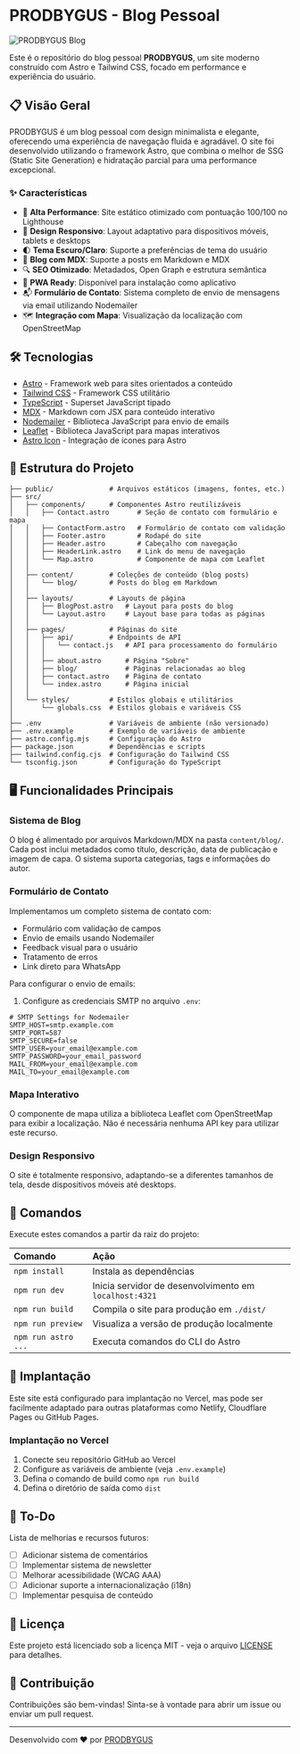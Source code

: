 # PRODBYGUS - Blog Pessoal

![PRODBYGUS Blog](https://via.placeholder.com/1200x630/2a2a2a/ffffff?text=PRODBYGUS+Blog)

Este é o repositório do blog pessoal **PRODBYGUS**, um site moderno construído com Astro e Tailwind CSS, focado em performance e experiência do usuário.

## 📋 Visão Geral

PRODBYGUS é um blog pessoal com design minimalista e elegante, oferecendo uma experiência de navegação fluida e agradável. O site foi desenvolvido utilizando o framework Astro, que combina o melhor de SSG (Static Site Generation) e hidratação parcial para uma performance excepcional.

### ✨ Características

- 🚀 **Alta Performance**: Site estático otimizado com pontuação 100/100 no Lighthouse
- 🎨 **Design Responsivo**: Layout adaptativo para dispositivos móveis, tablets e desktops
- 🌓 **Tema Escuro/Claro**: Suporte a preferências de tema do usuário
- 📝 **Blog com MDX**: Suporte a posts em Markdown e MDX
- 🔍 **SEO Otimizado**: Metadados, Open Graph e estrutura semântica
- 📱 **PWA Ready**: Disponível para instalação como aplicativo
- 📬 **Formulário de Contato**: Sistema completo de envio de mensagens via email utilizando Nodemailer
- 🗺️ **Integração com Mapa**: Visualização da localização com OpenStreetMap

## 🛠️ Tecnologias

- [Astro](https://astro.build/) - Framework web para sites orientados a conteúdo
- [Tailwind CSS](https://tailwindcss.com/) - Framework CSS utilitário
- [TypeScript](https://www.typescriptlang.org/) - Superset JavaScript tipado
- [MDX](https://mdxjs.com/) - Markdown com JSX para conteúdo interativo
- [Nodemailer](https://nodemailer.com/) - Biblioteca JavaScript para envio de emails
- [Leaflet](https://leafletjs.com/) - Biblioteca JavaScript para mapas interativos
- [Astro Icon](https://github.com/natemoo-re/astro-icon) - Integração de ícones para Astro

## 🚀 Estrutura do Projeto

```text
├── public/              # Arquivos estáticos (imagens, fontes, etc.)
├── src/
│   ├── components/      # Componentes Astro reutilizáveis
│   │   ├── Contact.astro       # Seção de contato com formulário e mapa
│   │   ├── ContactForm.astro   # Formulário de contato com validação
│   │   ├── Footer.astro        # Rodapé do site
│   │   ├── Header.astro        # Cabeçalho com navegação
│   │   ├── HeaderLink.astro    # Link do menu de navegação
│   │   └── Map.astro           # Componente de mapa com Leaflet
│   │
│   ├── content/         # Coleções de conteúdo (blog posts)
│   │   └── blog/        # Posts do blog em Markdown
│   │
│   ├── layouts/         # Layouts de página
│   │   ├── BlogPost.astro   # Layout para posts do blog
│   │   └── Layout.astro     # Layout base para todas as páginas
│   │
│   ├── pages/           # Páginas do site
│   │   ├── api/         # Endpoints de API
│   │   │   └── contact.js   # API para processamento do formulário
│   │   │
│   │   ├── about.astro      # Página "Sobre"
│   │   ├── blog/            # Páginas relacionadas ao blog
│   │   ├── contact.astro    # Página de contato
│   │   └── index.astro      # Página inicial
│   │
│   └── styles/          # Estilos globais e utilitários
│       └── globals.css  # Estilos globais e variáveis CSS
│
├── .env                 # Variáveis de ambiente (não versionado)
├── .env.example         # Exemplo de variáveis de ambiente
├── astro.config.mjs     # Configuração do Astro
├── package.json         # Dependências e scripts
├── tailwind.config.cjs  # Configuração do Tailwind CSS
└── tsconfig.json        # Configuração do TypeScript
```

## 🖥️ Funcionalidades Principais

### Sistema de Blog

O blog é alimentado por arquivos Markdown/MDX na pasta `content/blog/`. Cada post inclui metadados como título, descrição, data de publicação e imagem de capa. O sistema suporta categorias, tags e informações do autor.

### Formulário de Contato

Implementamos um completo sistema de contato com:

- Formulário com validação de campos
- Envio de emails usando Nodemailer
- Feedback visual para o usuário
- Tratamento de erros
- Link direto para WhatsApp

Para configurar o envio de emails:

1. Configure as credenciais SMTP no arquivo `.env`:

```
# SMTP Settings for Nodemailer
SMTP_HOST=smtp.example.com
SMTP_PORT=587
SMTP_SECURE=false
SMTP_USER=your_email@example.com
SMTP_PASSWORD=your_email_password
MAIL_FROM=your_email@example.com
MAIL_TO=your_email@example.com
```

### Mapa Interativo

O componente de mapa utiliza a biblioteca Leaflet com OpenStreetMap para exibir a localização. Não é necessária nenhuma API key para utilizar este recurso.

### Design Responsivo

O site é totalmente responsivo, adaptando-se a diferentes tamanhos de tela, desde dispositivos móveis até desktops.

## 🧞 Comandos

Execute estes comandos a partir da raiz do projeto:

| Comando             | Ação                                                   |
| :------------------ | :----------------------------------------------------- |
| `npm install`       | Instala as dependências                                |
| `npm run dev`       | Inicia servidor de desenvolvimento em `localhost:4321` |
| `npm run build`     | Compila o site para produção em `./dist/`              |
| `npm run preview`   | Visualiza a versão de produção localmente              |
| `npm run astro ...` | Executa comandos do CLI do Astro                       |

## 🚀 Implantação

Este site está configurado para implantação no Vercel, mas pode ser facilmente adaptado para outras plataformas como Netlify, Cloudflare Pages ou GitHub Pages.

### Implantação no Vercel

1. Conecte seu repositório GitHub ao Vercel
2. Configure as variáveis de ambiente (veja `.env.example`)
3. Defina o comando de build como `npm run build`
4. Defina o diretório de saída como `dist`

## 📝 To-Do

Lista de melhorias e recursos futuros:

- [ ] Adicionar sistema de comentários
- [ ] Implementar sistema de newsletter
- [ ] Melhorar acessibilidade (WCAG AAA)
- [ ] Adicionar suporte a internacionalização (i18n)
- [ ] Implementar pesquisa de conteúdo

## 📄 Licença

Este projeto está licenciado sob a licença MIT - veja o arquivo [LICENSE](LICENSE) para detalhes.

## 🤝 Contribuição

Contribuições são bem-vindas! Sinta-se à vontade para abrir um issue ou enviar um pull request.

---

Desenvolvido com ❤️ por [PRODBYGUS](https://twitter.com/prodbygus)
